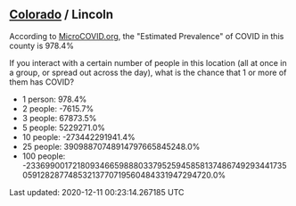 
## [Colorado](/united-states/colorado) / Lincoln

According to [MicroCOVID.org](http://microcovid.org),
the "Estimated Prevalence" of COVID in this county is 978.4%

If you interact with a certain number of people in this location
(all at once in a group, or spread out across the day), what is the chance that
1 or more of them has COVID?

- 1 person: 978.4%
- 2 people: -7615.7%
- 3 people: 67873.5%
- 5 people: 5229271.0%
- 10 people: -273442291941.4%
- 25 people: 39098870748914797665845248.0%
- 100 people: -2336990017218093466598880337952594585813748674929344173505912828774853213770719560484331947294720.0%

Last updated: 2020-12-11 00:23:14.267185 UTC
